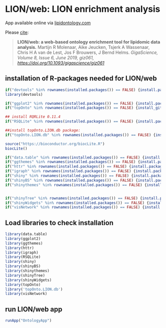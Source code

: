 # LION/web: LION enrichment analysis

App available online via [lipidontology.com](http://www.lipidontology.com)


Please [cite](https://academic.oup.com/gigascience/article/8/6/giz061/5505544):
> **LION/web: a web-based ontology enrichment tool for lipidomic data analysis.**
> Martijn R Molenaar,  Aike Jeucken,  Tsjerk A Wassenaar,  Chris H A van de Lest, Jos F Brouwers,  J Bernd Helms. 
> *GigaScience, Volume 8, Issue 6, June 2019, giz061, https://doi.org/10.1093/gigascience/giz061*



## installation of R-packages needed for LION/web
```R
if("devtools" %in% rownames(installed.packages()) == FALSE) {install.packages("devtools",  repos = c(CRAN = "http://cran.rstudio.com"))}
library(devtools)

if("ggplot2" %in% rownames(installed.packages()) == FALSE) {install.packages("ggplot2",  repos = c(CRAN = "http://cran.rstudio.com"))}
if("topOnto" %in% rownames(installed.packages()) == FALSE) {install_github("hxin/topOnto")}

## install RQRLite 0.11.4
if("RSQLite" %in% rownames(installed.packages()) == FALSE) {install.packages('https://cran.r-project.org/src/contrib/Archive/RSQLite/RSQLite_0.11.4.tar.gz', repos=NULL, type='source')}

##install topOnto.LION.db package:
if("topOnto.LION.db" %in% rownames(installed.packages()) == FALSE) {install_github("martijnmolenaar/topOnto.LION2.db/topOnto.LION.db")}

source("https://bioconductor.org/biocLite.R")
biocLite()

if("data.table" %in% rownames(installed.packages()) == FALSE) {install.packages("data.table",  repos = c(CRAN = "http://cran.rstudio.com"))}
if("ggthemes" %in% rownames(installed.packages()) == FALSE) {install.packages("ggthemes",  repos = c(CRAN = "http://cran.rstudio.com"))}
if("httr" %in% rownames(installed.packages()) == FALSE) {install.packages("httr",  repos = c(CRAN = "http://cran.rstudio.com"))}
if("igraph" %in% rownames(installed.packages()) == FALSE) {install.packages("igraph", repos = c(CRAN = "http://cran.rstudio.com"))}
if("shiny" %in% rownames(installed.packages()) == FALSE) {install.packages("shiny",  repos = c(CRAN = "http://cran.rstudio.com"))}
if("shinyBS" %in% rownames(installed.packages()) == FALSE) {install.packages("shinyBS",  repos = c(CRAN = "http://cran.rstudio.com"))}
if("shinythemes" %in% rownames(installed.packages()) == FALSE) {install.packages("shinythemes",  repos = c(CRAN = "http://cran.rstudio.com"))}


if("shinyTree" %in% rownames(installed.packages()) == FALSE) {install.packages("shinyTree",  repos = c(CRAN = "http://cran.rstudio.com"))}
if("shinyWidgets" %in% rownames(installed.packages()) == FALSE) {install.packages("shinyWidgets",  repos = c(CRAN = "http://cran.rstudio.com"))}
if("visNetwork" %in% rownames(installed.packages()) == FALSE) {install.packages("visNetwork",  repos = c(CRAN = "http://cran.rstudio.com"))}
```

## Load libraries to check installation

```R
library(data.table)
library(ggplot2)
library(ggthemes)
library(httr)
library(igraph)
library(RSQLite)
library(shiny)
library(shinyBS)
library(shinythemes)
library(shinyTree)
library(shinyWidgets)
library(topOnto)
library('topOnto.LION.db')
library(visNetwork)
```

## run LION/web app
```R
runApp("OntologyApp")
```

